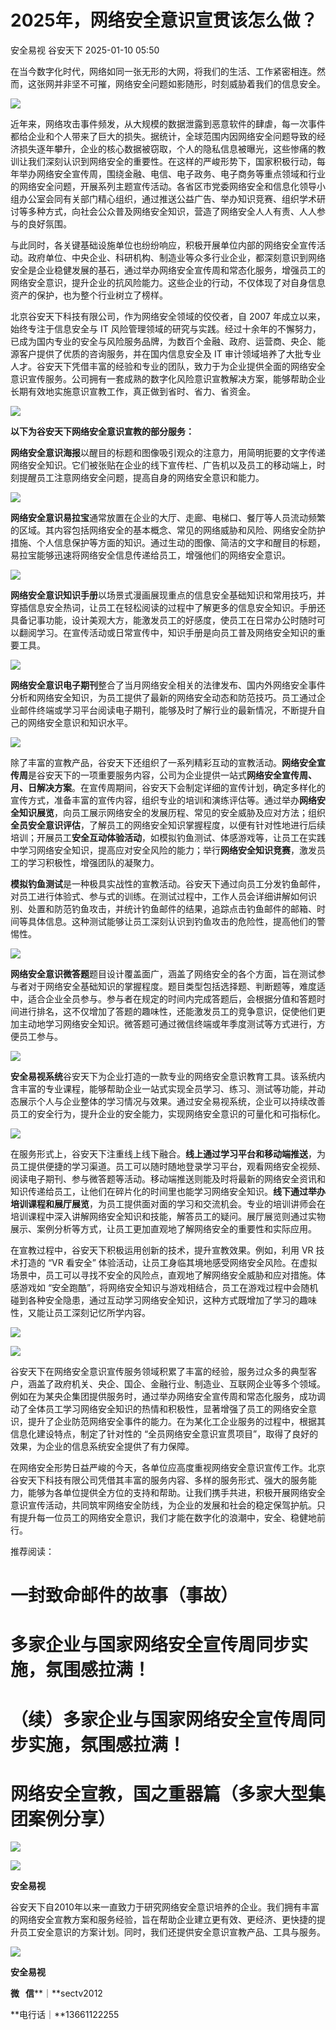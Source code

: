 #  2025年，网络安全意识宣贯该怎么做？   
安全易视  谷安天下   2025-01-10 05:50  
  
在当今数字化时代，网络如同一张无形的大网，将我们的生活、工作紧密相连。然而，这张网并非坚不可摧，网络安全问题如影随形，时刻威胁着我们的信息安全。  
  
![](https://mmbiz.qpic.cn/sz_mmbiz_png/4LykNln4CzZx7Hibprl7KicIpNvPibd2GMnBibiahtqjZtoGRDEYRcUdV5UNjHHHJ1RXzNShBPJybgpbvMXxZ3E07fw/640?wx_fmt=png&from=appmsg "")  
  
近年来，网络攻击事件频发，从大规模的数据泄露到恶意软件的肆虐，每一次事件都给企业和个人带来了巨大的损失。据统计，全球范围内因网络安全问题导致的经济损失逐年攀升，企业的核心数据被窃取，个人的隐私信息被曝光，这些惨痛的教训让我们深刻认识到网络安全的重要性。在这样的严峻形势下，国家积极行动，每年举办网络安全宣传周，围绕金融、电信、电子政务、电子商务等重点领域和行业的网络安全问题，开展系列主题宣传活动。各省区市党委网络安全和信息化领导小组办公室会同有关部门精心组织，通过推送公益广告、举办知识竞赛、组织学术研讨等多种方式，向社会公众普及网络安全知识，营造了网络安全人人有责、人人参与的良好氛围。  
  
与此同时，各关键基础设施单位也纷纷响应，积极开展单位内部的网络安全宣传活动。政府单位、中央企业、科研机构、制造业等众多行业企业，都深刻意识到网络安全是企业稳健发展的基石，通过举办网络安全宣传周和常态化服务，增强员工的网络安全意识，提升企业的抗风险能力。这些企业的行动，不仅体现了对自身信息资产的保护，也为整个行业树立了榜样。  
  
北京谷安天下科技有限公司，作为网络安全领域的佼佼者，自 2007 年成立以来，始终专注于信息安全与 IT 风险管理领域的研究与实践。经过十余年的不懈努力，已成为国内专业的安全与风险服务品牌，为数百个金融、政府、运营商、央企、能源客户提供了优质的咨询服务，并在国内信息安全及 IT 审计领域培养了大批专业人才。谷安天下凭借丰富的经验和专业的团队，致力于为企业提供全面的网络安全意识宣传服务。公司拥有一套成熟的数字化风险意识宣教解决方案，能够帮助企业长期有效地实施意识宣教工作，真正做到省时、省力、省资金。  
  
![](https://mmbiz.qpic.cn/sz_mmbiz_png/4LykNln4CzZx7Hibprl7KicIpNvPibd2GMn6OH580HWbU1hRJwCfmCgr36NYvDB2JILymNu76cciaHxpzXqMkpbpyQ/640?wx_fmt=png&from=appmsg "")  
  
**以下为谷安天下网络安全意识宣教的部分服务：**  
  
**网络安全意识海报**以醒目的标题和图像吸引观众的注意力，用简明扼要的文字传递网络安全知识。它们被张贴在企业的线下宣传栏、广告机以及员工的移动端上，时刻提醒员工注意网络安全问题，提高自身的网络安全意识和能力。  
  
![](https://mmbiz.qpic.cn/sz_mmbiz_png/4LykNln4CzZx7Hibprl7KicIpNvPibd2GMnmNsIqib9I2rMVZ5bsickoQiasyJmLMA10Xb9zo5gp5ATPtp0qICHO0vjA/640?wx_fmt=png&from=appmsg "")  
  
**网络安全意识易拉宝**通常放置在企业的大厅、走廊、电梯口、餐厅等人员流动频繁的区域。其内容包括网络安全的基本概念、常见的网络威胁和风险、网络安全防护措施、个人信息保护等方面的知识。通过生动的图像、简洁的文字和醒目的标题，易拉宝能够迅速将网络安全信息传递给员工，增强他们的网络安全意识。  
  
![](https://mmbiz.qpic.cn/sz_mmbiz_png/4LykNln4CzZx7Hibprl7KicIpNvPibd2GMntXYZSIgDH4H1PwTXDQXP525UGFdTibXo9knnSbRJgibtDvWTJBwqdp5Q/640?wx_fmt=png&from=appmsg "")  
  
**网络安全意识知识手册**以场景式漫画展现重点的信息安全基础知识和常用技巧，并穿插信息安全热词，让员工在轻松阅读的过程中了解更多的信息安全知识。手册还具备记事功能，设计美观大方，能激发员工的好感度，使员工在日常办公时随时可以翻阅学习。在宣传活动或日常宣传中，知识手册是向员工普及网络安全知识的重要工具。  
  
![](https://mmbiz.qpic.cn/sz_mmbiz_png/4LykNln4CzZx7Hibprl7KicIpNvPibd2GMnZkoLHKzh9zLtH7icgEReUvCZj6VmALQgwtXlL7tsCdJhn7DOuf2DsRw/640?wx_fmt=png&from=appmsg "")  
  
**网络安全意识电子期刊**整合了当月网络安全相关的法律发布、国内外网络安全事件分析和网络安全知识，为员工提供了最新的网络安全动态和防范技巧。员工通过企业邮件终端或学习平台阅读电子期刊，能够及时了解行业的最新情况，不断提升自己的网络安全意识和知识水平。  
  
![](https://mmbiz.qpic.cn/sz_mmbiz_png/4LykNln4CzZx7Hibprl7KicIpNvPibd2GMnx1kdmwjFxLR4IIiaHdEkQztb6Wz6H1CgEux2lZQibuicU3ky7C2n7dfpA/640?wx_fmt=png&from=appmsg "")  
  
除了丰富的宣教产品，谷安天下还组织了一系列精彩互动的宣教活动。**网络安全宣传周**是谷安天下的一项重要服务内容，公司为企业提供一站式**网络安全宣传周、月、日解决方案**。在宣传周期间，谷安天下会制定详细的宣传计划，确定多样化的宣传方式，准备丰富的宣传内容，组织专业的培训和演练评估等。通过举办**网络安全知识展览**，向员工展示网络安全的发展历程、常见的安全威胁及应对方法；组织**全员安全意识评估**，了解员工的网络安全知识掌握程度，以便有针对性地进行后续培训；开展员工**安全互动体验活动**，如模拟钓鱼测试、体感游戏等，让员工在实践中学习网络安全知识，提高应对安全风险的能力；举行**网络安全知识竞赛**，激发员工的学习积极性，增强团队的凝聚力。  
  
**模拟钓鱼测试**是一种极具实战性的宣教活动。谷安天下通过向员工分发钓鱼邮件，对员工进行体验式、参与式的训练。在测试过程中，工作人员会详细讲解如何识别、处置和防范钓鱼攻击，并统计钓鱼邮件的结果，追踪点击钓鱼邮件的邮箱、时间等具体信息。这种测试能够让员工深刻认识到钓鱼攻击的危险性，提高他们的警惕性。  
  
![](https://mmbiz.qpic.cn/sz_mmbiz_png/4LykNln4CzZx7Hibprl7KicIpNvPibd2GMnrtnCQBicy8W2PkKjMt1fkOceJf7jlicfPytLdAxWoUJHLKK77HGBqrUA/640?wx_fmt=png&from=appmsg "")  
  
**网络安全意识微答题**题目设计覆盖面广，涵盖了网络安全的各个方面，旨在测试参与者对于网络安全基础知识的掌握程度。题目类型包括选择题、判断题等，难度适中，适合企业全员参与。参与者在规定的时间内完成答题后，会根据分值和答题时间进行排名，这不仅增加了答题的趣味性，还能激发员工的竞争意识，促使他们更加主动地学习网络安全知识。微答题可通过微信终端或年季度测试等方式进行，方便员工参与。  
  
![](https://mmbiz.qpic.cn/sz_mmbiz_png/4LykNln4CzZx7Hibprl7KicIpNvPibd2GMnvCtCXBVlDsPkibS8OqajO5f6P8Uib0T6sA7Dasv7ZOvLGAlLysBa7sCg/640?wx_fmt=png&from=appmsg "")  
  
**安全易视系统**谷安天下为企业打造的一款专业的网络安全意识教育工具。该系统内含丰富的专业课程，能够帮助企业一站式实现全员学习、练习、测试等功能，并动态展示个人与企业整体的学习情况与效果。通过安全易视系统，企业可以持续改善员工的安全行为，提升企业的安全能力，实现网络安全意识的可量化和可指标化。  
  
![](https://mmbiz.qpic.cn/sz_mmbiz_png/4LykNln4CzZx7Hibprl7KicIpNvPibd2GMnZcgsJo1cKHIB56hTTuoeiakJAOZsYk9uHSNGibCO2VfDoyHSsqPxFBxw/640?wx_fmt=png&from=appmsg "")  
  
在服务形式上，谷安天下注重线上线下融合。**线上通过学习平台和移动端推送**，为员工提供便捷的学习渠道。员工可以随时随地登录学习平台，观看网络安全视频、阅读电子期刊、参与微答题等活动。移动端推送则能及时将最新的网络安全资讯和知识传递给员工，让他们在碎片化的时间里也能学习网络安全知识。**线下通过举办培训课程和展厅展览**，为员工提供面对面的学习和交流机会。专业的培训讲师会在培训课程中深入讲解网络安全知识和技能，解答员工的疑问。展厅展览则通过实物展示、案例分析等方式，让员工更加直观地了解网络安全的重要性和实际应用。  
  
在宣教过程中，谷安天下积极运用创新的技术，提升宣教效果。例如，利用 VR 技术打造的 “VR 看安全” 体验活动，让员工身临其境地感受网络安全风险。在虚拟场景中，员工可以寻找不安全的风险点，直观地了解网络安全威胁和应对措施。体感游戏如 “安全跑酷”，将网络安全知识与游戏相结合，员工在游戏过程中会随机碰到各种安全隐患，通过互动学习网络安全知识，这种方式既增加了学习的趣味性，又能让员工深刻记忆所学内容。  
  
![](https://mmbiz.qpic.cn/sz_mmbiz_png/4LykNln4CzZx7Hibprl7KicIpNvPibd2GMntk1ZKXEFzy26NRf3mqHGX87NrVspJ82lkiceOJnQAUbwCX1oqbK6yrA/640?wx_fmt=png&from=appmsg "")  
  
![](https://mmbiz.qpic.cn/sz_mmbiz_png/4LykNln4CzZx7Hibprl7KicIpNvPibd2GMncrMowOLYRMVDqnnJiab97iadV7fr6ibtkT861NweSzgKQ7mMyB25HnVFw/640?wx_fmt=png&from=appmsg "")  
  
谷安天下在网络安全意识宣传服务领域积累了丰富的经验，服务过众多的典型客户，涵盖了政府机关、央企、国企、金融行业、制造业、互联网企业等多个领域。例如在为某央企集团提供服务时，通过举办网络安全宣传周和常态化服务，成功调动了全体员工学习网络安全知识的热情和积极性，显著增强了员工的网络安全意识，提升了企业防范网络安全事件的能力。在为某化工企业服务的过程中，根据其信息化建设特点，制定了针对性的 “全员网络安全意识宣贯项目”，取得了良好的效果，为企业的信息系统安全提供了有力保障。  
  
在网络安全形势日益严峻的今天，各单位应高度重视网络安全意识宣传工作。北京谷安天下科技有限公司凭借其丰富的服务内容、多样的服务形式、强大的服务能力，能够为各单位提供全方位的支持和帮助。让我们携手共进，积极开展网络安全意识宣传活动，共同筑牢网络安全防线，为企业的发展和社会的稳定保驾护航。只有提升每一位员工的网络安全意识，我们才能在数字化的浪潮中，安全、稳健地前行。  
  
推荐阅读：  
# 一封致命邮件的故事（事故）  
# 多家企业与国家网络安全宣传周同步实施，氛围感拉满！  
# （续）多家企业与国家网络安全宣传周同步实施，氛围感拉满！  
# 网络安全宣教，国之重器篇（多家大型集团案例分享）  
  
![](https://mmbiz.qpic.cn/sz_mmbiz_png/ux3PX3WGVeqp95ib3cUzcZrrGKUFIYiaE6VBnRicsJnmEjialwa5uNccaFQVgm6C6p8rwWoHgYQT37URPPmYFMZ8Zw/640?wx_fmt=other&from=appmsg&tp=webp&wxfrom=5&wx_lazy=1&wx_co=1 "")  
  
![](https://mmbiz.qpic.cn/sz_mmbiz_png/ux3PX3WGVeqp95ib3cUzcZrrGKUFIYiaE6NINoJ9MhMHq9djYFOicU22IO3VKgajSAVrALcPtwBVr7JGibAnZHytxA/640?wx_fmt=other&from=appmsg&tp=webp&wxfrom=5&wx_lazy=1&wx_co=1 "")  
  
**安全易视**  
  
  
谷安天下自2010年以来一直致力于研究网络安全意识培养的企业。我们拥有丰富的网络安全宣教方案和服务经验，旨在帮助企业建立更有效、更经济、更快捷的提升员工安全意识的方案计划。同时，我们还提供安全意识宣教产品、工具与服务。  
  
  
  
  
  
![](https://mmbiz.qpic.cn/sz_mmbiz_png/ux3PX3WGVeqp95ib3cUzcZrrGKUFIYiaE6grykDhREF1ZjG3ia0rdpDcGfT0KBXNicx4frT0tic46pibGzOhflI49mVA/640?wx_fmt=other&from=appmsg&tp=webp&wxfrom=5&wx_lazy=1&wx_co=1 "")  
  
  
**安全易视**  
  
**微   信****｜**sectv2012  
  
**电行话｜**13661122255  
  
  
